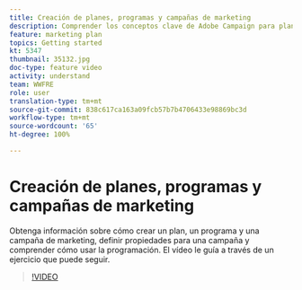 ```yaml
---
title: Creación de planes, programas y campañas de marketing
description: Comprender los conceptos clave de Adobe Campaign para planificar, ejecutar y medir de manera eficaz las campañas de marketing multicanales.
feature: marketing plan
topics: Getting started
kt: 5347
thumbnail: 35132.jpg
doc-type: feature video
activity: understand
team: WWFRE
role: user
translation-type: tm+mt
source-git-commit: 838c617ca163a09fcb57b7b4706433e98869bc3d
workflow-type: tm+mt
source-wordcount: '65'
ht-degree: 100%

---
```



# Creación de planes, programas y campañas de marketing

Obtenga información sobre cómo crear un plan, un programa y una campaña de marketing, definir propiedades para una campaña y comprender cómo usar la programación.
El vídeo le guía a través de un ejercicio que puede seguir.

>[!VIDEO](https://video.tv.adobe.com/v/35132?quality=12)
